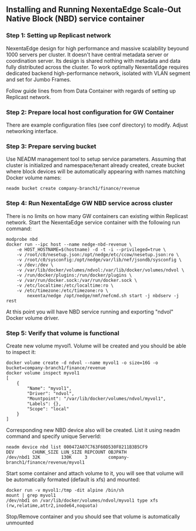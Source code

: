 ## Installing and Running NexentaEdge Scale-Out Native Block (NBD) service container

### Step 1: Setting up Replicast network
NexentaEdge design for high performance and massive scalability beyound 1000 servers per cluster. It doesn't have central metadata server or coordination server. Its design is shared nothing with metadata and data fully distributed across the cluster. To work optimally NexentaEdge requires dedicated backend high-performance network, isolated with VLAN segment and set for Jumbo Frames.

Follow guide lines from from Data Container with regards of setting up Replicast network.

### Step 2: Prepare local host configuration for GW Container
There are example configuration files (see conf directory) to modify. Adjust networking interface. 

### Step 3: Prepare serving bucket
Use NEADM management tool to setup service parameters. Assuming that cluster is initialized and namespace/tenant already created, create bucket where block devices will be automatically appearing with names matching Docker volume names:
```
neadm bucket create company-branch1/finance/revenue
```

### Step 4: Run NexentaEdge GW NBD service across cluster
There is no limits on how many GW containers can existing within Replicast network. Start the NexentaEdge service container with the following run command:
```
modprobe nbd
docker run --ipc host --name nedge-nbd-revenue \
	-e HOST_HOSTNAME=$(hostname) -d -t -i --privileged=true \
	-v /root/c0/nesetup.json:/opt/nedge/etc/ccow/nesetup.json:ro \
	-v /root/c0/sysconfig:/opt/nedge/var/lib/nef/jsondb/sysconfig \
	-v /dev:/dev \
	-v /var/lib/docker/volumes/ndvol:/var/lib/docker/volumes/ndvol \
	-v /run/docker/plugins:/run/docker/plugins \
	-v /var/run/docker.sock:/var/run/docker.sock \
	-v /etc/localtime:/etc/localtime:ro \
	-v /etc/timezone:/etc/timezone:ro \
        nexenta/nedge /opt/nedge/nmf/nefcmd.sh start -j nbdserv -j rest
```

At this point you will have NBD service running and exporting "ndvol" Docker volume driver.

### Step 5: Verify that volume is functional
Create new volume myvol1. Volume will be created and you should be able to inspect it:

```
docker volume create -d ndvol --name myvol1 -o size=16G -o bucket=company-branch1/finance/revenue
docker volume inspect myvol1
[
    {
        "Name": "myvol1",
        "Driver": "ndvol",
        "Mountpoint": "/var/lib/docker/volumes/ndvol/myvol1",
        "Labels": {},
        "Scope": "local"
    }
]
```

Corresponding new NBD device also will be created. List it using neadm command and specify unique ServerId:
```
neadm device nbd list 000472A07C763F60D530F8211B3B5CF9
DEV       CHUNK_SIZE LUN_SIZE REPCOUNT OBJPATH
/dev/nbd1 32K        130K     3        company-branch1/finance/revenue/myvol1
```

Start some container and attach volume to it, you will see that volume will be automatically formated (default is xfs) and mounted:
```
docker run -v myvol1:/tmp -dit alpine /bin/sh
mount | grep myvol1
/dev/nbd1 on /var/lib/docker/volumes/ndvol/myvol1 type xfs (rw,relatime,attr2,inode64,noquota)
```

Stop/Remove container and you should see that volume is automatically unmounted
